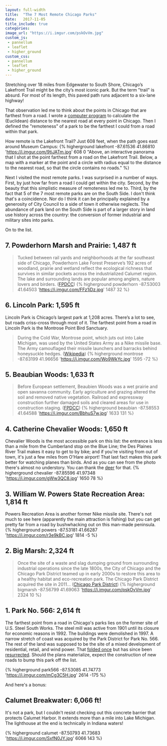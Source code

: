 ```yaml
---
layout: full-width
title:  "The 7 Most Remote Chicago Parks"
date:   2017-11-05
title_include: true
categories:
image_url: "https://i.imgur.com/pskOvVm.jpg"
custom_js: 
 - pannellum
 - leaflet
 - higher_ground
custom_css:
 - pannellum
 - leaflet
 - higher_ground
---
```

Stretching over 18 miles from Edgewater to South Shore, Chicago’s Lakefront Trail might be the city’s most iconic park. But the term "trail" is absurd. For most of its length, this paved path runs adjacent to a six-lane highway!
<!--more-->

That observation led me to think about the points in Chicago that are farthest from a road. I wrote a [computer program](https://github.com/potash/higher-ground) to calculate the (Euclidean) distance to the nearest road at every point in Chicago. Then I defined the "remoteness" of a park to be the farthest I could from a road within that park.

How remote is the Lakefront Trail? Just 608 feet, when the path goes east around Museum Campus:
{% higherground lakefront  -87.61536 41.86810 'https://i.imgur.com/9tiJATm.jpg' 608 0 "Above, an interactive panorama that I shot at the point farthest from a road on the Lakefront Trail. Below, a map with a marker at the point and a circle with radius equal to the distance to the nearest road, so that the circle contains no roads." %}
<br/>

Next I visited the most remote parks. I was surprised in a number of ways. First, by just how far from a road I could get within the city. Second, by the beauty that this simplistic measure of remoteness led me to. Third, by the fact that 5 of the 7 most remote parks are on the South Side. I don't think that's a coincidence. Nor do I think it can be principally explained by a generosity of City Council to a side of town it otherwise neglects. The abundance of park land on the South Side is part of a larger story in land use history across the country: the conversion of former industrial and military sites into parks.

On to the list.

## 7. Powderhorn Marsh and Prairie: 1,487 ft
> Tucked between rail yards and neighborhoods at the far southeast side of Chicago, Powderhorn Lake Forest Preserve’s 192 acres of woodland, prairie and wetland reflect the ecological richness that survives in similar pockets across the industrialized Calumet region. The lake and surrounding lands are popular among anglers, nature lovers and birders. ([FPDCC](http://fpdcc.com/powderhorn-lake/))
{% higherground powderhorn -87.53003 41.64503 'https://i.imgur.com/FFz1iDz.jpg' 1487 32 %}


## 6. Lincoln Park: 1,595 ft
Lincoln Park is Chicago’s largest park at 1,208 acres. There’s a lot to see, but roads criss-cross through most of it. The farthest point from a road in Lincoln Park is the Montrose Point Bird Sanctuary.

> During the Cold War, Montrose point, which juts out into Lake Michigan, was used by the United States Army as a Nike missile base. The Army camouflaged their missile launchers and barracks behind honeysuckle hedges. ([Wikipedia](https://en.wikipedia.org/wiki/Lincoln_Park))
{% higherground montrose   -87.63199 41.96656 'https://i.imgur.com/Wo9WkYc.jpg' 1595 -72 %}

## 5. Beaubian Woods: 1,633 ft
> Before European settlement, Beaubien Woods was a wet prairie and open savanna community. Early agriculture and grazing altered the soil and removed native vegetation. Railroad and expressway construction further damaged soils and cleared areas for use in construction staging. ([FPDCC](http://fpdcc.com/beaubien-woods/))
{% higherground beaubian   -87.58553 41.64588 'https://i.imgur.com/BbhuS7w.jpg' 1633 131 %}

## 4. Catherine Chevalier Woods: 1,650 ft
Chevalier Woods is the most accessible park on this list: the entrance is less than a mile from the Cumberland stop on the Blue Line; the Des Plaines River Trail makes it easy to get to by bike; and if you're visiting from out of town, it's just a few miles from O'Hare airport! That last fact makes this park better for watching planes than birds. And as you can see from the photo there's almost no understory. You can thank the [deer](https://www.cityofchicago.org/content/dam/city/depts/zlup/Sustainable_Development/Publications/Chicago_Nature_and_Wildlife_Plan/Catherine_Chevalier_Woods_Forest_Preserve.pdf) for that.
{% higherground chevalier  -87.85596 41.97348 'https://i.imgur.com/gWw3QC8.jpg' 1650 78 %}

## 3. William W. Powers State Recreation Area: 1,814 ft
Powers Recreation Area is another former Nike missile site. There's not much to see here (apparently the main attraction is fishing) but you can get pretty far from a road by bushwhacking out on this man-made peninsula.
{% higherground powers     -87.53181 41.66287 'https://i.imgur.com/r3e9kBC.jpg' 1814 -5 %}

## 2. Big Marsh: 2,324 ft
> Once the site of a waste and slag dumping ground from surrounding industrial operations since the late 1800s, the City of Chicago and the Chicago Park District teamed up in early 2000s to restore this area to a healthy habitat and eco-recreation park.  The Chicago Park District acquired the site in 2011... ([Chicago Park District](http://www.chicagoparkdistrict.com/parks/big-marsh-park-no564/))
{% higherground bigmarsh   -87.56799 41.69063 'https://i.imgur.com/pskOvVm.jpg' 2324 10 %}

## 1. Park No. 566: 2,614 ft
The farthest point from a road in Chicago's parks lies on the former site of U.S. Steel South Works. The steel mill was active from 1901 until its closure for economic reasons in 1992. The buildings were demolished in 1997. A narrow stretch of coast was acquired by the Park District for Park No. 566. The rest of the land was supposed to be the site of a mixed development of residential, retail, and wind power. That [folded once](https://chicago.curbed.com/2016/3/1/11140996/chicago-lakeside-development-project-abandoned) but has since been [resurrected](https://chicago.curbed.com/2017/1/31/14445698/chicago-south-works-us-steel-new-development-plan). Should the plans materialize, expect the construction of new roads to bump this park off the list.

{% higherground park566    -87.53085 41.74773 'https://i.imgur.com/mCg3C5H.jpg' 2614 -175 %}

And here's a bonus:

## Calumet Breakwater: 6,066 ft!
It's not a park, but I couldn't resist checking out this concrete barrier that protects Calumet Harbor. It extends more than a mile into Lake Michigan. The lighthouse at the end is technically in Indiana waters!

{% higherground calumet    -87.50793 41.73683 'https://i.imgur.com/SxfN0JY.jpg' 6066 143 %}

